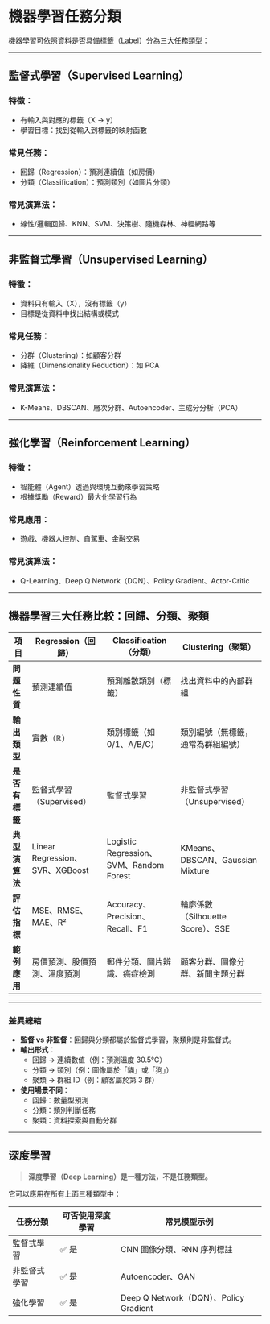 # 機器學習任務分類

機器學習可依照資料是否具備標籤（Label）分為三大任務類型：

---

## 監督式學習（Supervised Learning）

### 特徵：
- 有輸入與對應的標籤（X → y）
- 學習目標：找到從輸入到標籤的映射函數

### 常見任務：
- 回歸（Regression）：預測連續值（如房價）
- 分類（Classification）：預測類別（如圖片分類）

### 常見演算法：
- 線性/邏輯回歸、KNN、SVM、決策樹、隨機森林、神經網路等

---

## 非監督式學習（Unsupervised Learning）

### 特徵：
- 資料只有輸入（X），沒有標籤（y）
- 目標是從資料中找出結構或模式

### 常見任務：
- 分群（Clustering）：如顧客分群
- 降維（Dimensionality Reduction）：如 PCA

### 常見演算法：
- K-Means、DBSCAN、層次分群、Autoencoder、主成分分析（PCA）

---

## 強化學習（Reinforcement Learning）

### 特徵：
- 智能體（Agent）透過與環境互動來學習策略
- 根據獎勵（Reward）最大化學習行為

### 常見應用：
- 遊戲、機器人控制、自駕車、金融交易

### 常見演算法：
- Q-Learning、Deep Q Network（DQN）、Policy Gradient、Actor-Critic

---

## 機器學習三大任務比較：回歸、分類、聚類

| 項目              | Regression（回歸）                  | Classification（分類）               | Clustering（聚類）                   |
|-------------------|--------------------------------------|--------------------------------------|--------------------------------------|
| **問題性質**      | 預測連續值                          | 預測離散類別（標籤）                 | 找出資料中的內部群組                 |
| **輸出類型**      | 實數（ℝ）                           | 類別標籤（如 0/1、A/B/C）            | 類別編號（無標籤，通常為群組編號）   |
| **是否有標籤**    | 監督式學習（Supervised）         | 監督式學習                        | 非監督式學習（Unsupervised）     |
| **典型演算法**    | Linear Regression、SVR、XGBoost     | Logistic Regression、SVM、Random Forest | KMeans、DBSCAN、Gaussian Mixture    |
| **評估指標**      | MSE、RMSE、MAE、R²                   | Accuracy、Precision、Recall、F1       | 輪廓係數（Silhouette Score）、SSE   |
| **範例應用**      | 房價預測、股價預測、溫度預測        | 郵件分類、圖片辨識、癌症檢測         | 顧客分群、圖像分群、新聞主題分群     |

---

### 差異總結

- **監督 vs 非監督**：回歸與分類都屬於監督式學習，聚類則是非監督式。
- **輸出形式**：
  - 回歸 → 連續數值（例：預測溫度 30.5℃）
  - 分類 → 類別（例：圖像屬於「貓」或「狗」）
  - 聚類 → 群組 ID（例：顧客屬於第 3 群）
- **使用場景不同**：
  - 回歸：數量型預測
  - 分類：類別判斷任務
  - 聚類：資料探索與自動分群

---

## 深度學習

> **深度學習（Deep Learning）是一種方法，不是任務類型。**

它可以應用在所有上面三種類型中：

| 任務分類     | 可否使用深度學習 | 常見模型示例                          |
|--------------|------------------|---------------------------------------|
| 監督式學習   | ✅ 是            | CNN 圖像分類、RNN 序列標註            |
| 非監督式學習 | ✅ 是            | Autoencoder、GAN                      |
| 強化學習     | ✅ 是            | Deep Q Network（DQN）、Policy Gradient |

